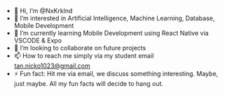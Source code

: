 - 👋 Hi, I’m @NxKrklnd
- 👀 I’m interested in Artificial Intelligence, Machine Learning, Database, Mobile Development 
- 🌱 I’m currently learning Mobile Development using React Native via VSCODE & Expo
- 💞️ I’m looking to collaborate on future projects
- 📫 How to reach me simply via my student email tan.nicko1023@gmail.com
- ⚡ Fun fact: Hit me via email, we discuss something interesting. Maybe, just maybe. All my fun facts will decide to hang out. 

<!---
NxKrklnd/NxKrklnd is a ✨ special ✨ repository because its `README.md` (this file) appears on your GitHub profile.
You can click the Preview link to take a look at your changes.
--->
